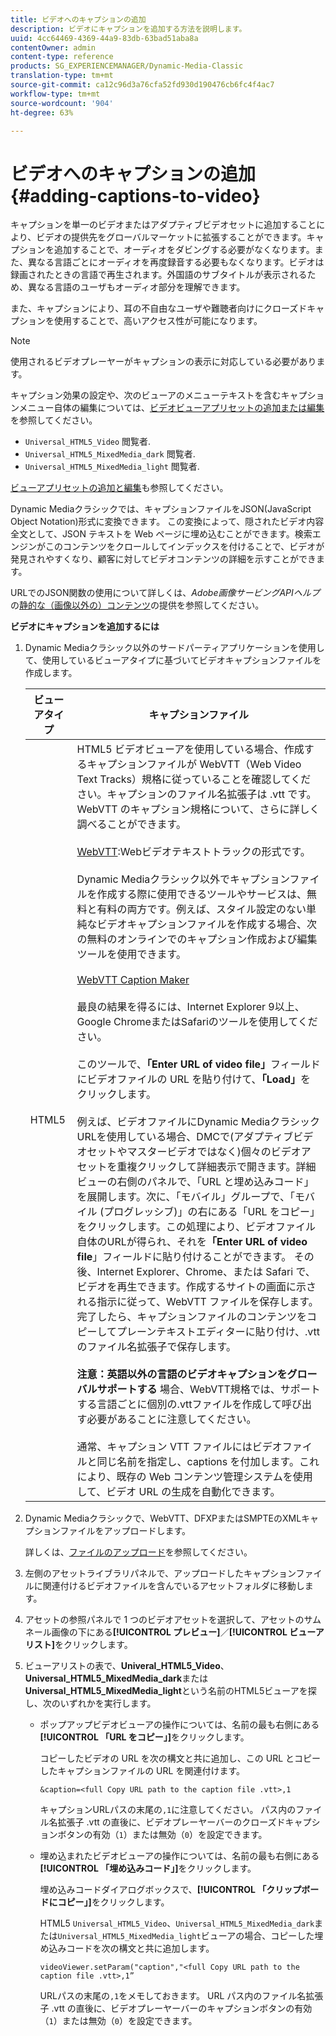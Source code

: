 ```yaml
---
title: ビデオへのキャプションの追加
description: ビデオにキャプションを追加する方法を説明します。
uuid: 4cc64469-4369-44a9-83db-63bad51aba8a
contentOwner: admin
content-type: reference
products: SG_EXPERIENCEMANAGER/Dynamic-Media-Classic
translation-type: tm+mt
source-git-commit: ca12c96d3a76cfa52fd930d190476cb6fc4f4ac7
workflow-type: tm+mt
source-wordcount: '904'
ht-degree: 63%

---
```



# ビデオへのキャプションの追加{#adding-captions-to-video}

キャプションを単一のビデオまたはアダプティブビデオセットに追加することにより、ビデオの提供先をグローバルマーケットに拡張することができます。キャプションを追加することで、オーディオをダビングする必要がなくなります。また、異なる言語ごとにオーディオを再度録音する必要もなくなります。ビデオは録画されたときの言語で再生されます。外国語のサブタイトルが表示されるため、異なる言語のユーザもオーディオ部分を理解できます。

また、キャプションにより、耳の不自由なユーザや難聴者向けにクローズドキャプションを使用することで、高いアクセス性が可能になります。

>[!NOTE]
>
>使用されるビデオプレーヤーがキャプションの表示に対応している必要があります。

キャプション効果の設定や、次のビューアのメニューテキストを含むキャプションメニュー自体の編集については、[ビデオビューアプリセットの追加または編集](previewing-videos-video-viewer.md#adding_or_editing_a_video_viewer_preset)を参照してください。

* `Universal_HTML5_Video` 閲覧者.
* `Universal_HTML5_MixedMedia_dark` 閲覧者.
* `Universal_HTML5_MixedMedia_light` 閲覧者.

[ビューアプリセットの追加と編集](application-setup.md#adding_and_editing_viewer_presets)も参照してください。

Dynamic Mediaクラシックでは、キャプションファイルをJSON(JavaScript Object Notation)形式に変換できます。 この変換によって、隠されたビデオ内容全文として、JSON テキストを Web ページに埋め込むことができます。検索エンジンがこのコンテンツをクロールしてインデックスを付けることで、ビデオが発見されやすくなり、顧客に対してビデオコンテンツの詳細を示すことができます。

URLでのJSON関数の使用について詳しくは、*Adobe画像サービングAPIヘルプ*&#x200B;の[静的な（画像以外の）コンテンツ](https://docs.adobe.com/content/help/en/dynamic-media-developer-resources/image-serving-api/image-serving-api/c-serving-static-nonimage-contents.html)の提供を参照してください。

**ビデオにキャプションを追加するには**

1. Dynamic Mediaクラシック以外のサードパーティアプリケーションを使用して、使用しているビューアタイプに基づいてビデオキャプションファイルを作成します。

   | ビューアタイプ | キャプションファイル |
   |--- |--- |
   | HTML5 | HTML5 ビデオビューアを使用している場合、作成するキャプションファイルが WebVTT（Web Video Text Tracks）規格に従っていることを確認してください。キャプションのファイル名拡張子は .vtt です。WebVTT のキャプション規格について、さらに詳しく調べることができます。<br><br>[WebVTT](https://dev.w3.org/html5/webvtt/):Webビデオテキストトラックの形式です。<br><br>Dynamic Mediaクラシック以外でキャプションファイルを作成する際に使用できるツールやサービスは、無料と有料の両方です。例えば、スタイル設定のない単純なビデオキャプションファイルを作成する場合、次の無料のオンラインでのキャプション作成および編集ツールを使用できます。<br><br>[WebVTT Caption Maker](https://testdrive-archive.azurewebsites.net/Graphics/CaptionMaker/Default.html) <br><br>最良の結果を得るには、Internet Explorer 9以上、Google ChromeまたはSafariのツールを使用してください。 <br><br>このツールで、<b>「Enter URL of video file」</b>フィールドにビデオファイルの URL を貼り付けて、<b>「Load」</b>をクリックします。<br><br>例えば、ビデオファイルにDynamic MediaクラシックURLを使用している場合、DMCで(アダプティブビデオセットやマスタービデオではなく)個々のビデオアセットを重複クリックして詳細表示で開きます。詳細ビューの右側のパネルで、「URL と埋め込みコード」を展開します。次に、「モバイル」グループで、「モバイル (プログレッシブ)」の右にある「URL をコピー」をクリックします。この処理により、ビデオファイル自体のURLが得られ、それを<b>「Enter URL of video file</b>」フィールドに貼り付けることができます。 その後、Internet Explorer、Chrome、または Safari で、ビデオを再生できます。作成するサイトの画面に示される指示に従って、WebVTT ファイルを保存します。完了したら、キャプションファイルのコンテンツをコピーしてプレーンテキストエディターに貼り付け、.vtt のファイル名拡張子で保存します。<br><br><b>注意：英語以外の言語のビデオキャプションをグローバルサポートする</b> 場合、WebVTT規格では、サポートする言語ごとに個別の.vttファイルを作成して呼び出す必要があることに注意してください。<br><br>通常、キャプション VTT ファイルにはビデオファイルと同じ名前を指定し、captions を付加します。これにより、既存の Web コンテンツ管理システムを使用して、ビデオ URL の生成を自動化できます。 |

1. Dynamic Mediaクラシックで、WebVTT、DFXPまたはSMPTEのXMLキャプションファイルをアップロードします。

   詳しくは、[ファイルのアップロード](uploading-files.md#uploading_files)を参照してください。

1. 左側のアセットライブラリパネルで、アップロードしたキャプションファイルに関連付けるビデオファイルを含んでいるアセットフォルダに移動します。
1. アセットの参照パネルで 1 つのビデオアセットを選択して、アセットのサムネール画像の下にある&#x200B;**[!UICONTROL プレビュー]**／**[!UICONTROL ビューアリスト]**&#x200B;をクリックします。
1. ビューアリストの表で、**Univeral_HTML5_Video**、**Universal_HTML5_MixedMedia_dark**&#x200B;または&#x200B;**Universal_HTML5_MixedMedia_light**&#x200B;という名前のHTML5ビューアを探し、次のいずれかを実行します。

   * ポップアップビデオビューアの操作については、名前の最も右側にある&#x200B;**[!UICONTROL 「URL をコピー」]**&#x200B;をクリックします。

      コピーしたビデオの URL を次の構文と共に追加し、この URL とコピーしたキャプションファイルの URL を関連付けます。

      `&caption=<full Copy URL path to the caption file .vtt>,1`

      キャプションURLパスの末尾の`,1`に注意してください。 パス内のファイル名拡張子 .vtt の直後に、ビデオプレーヤーバーのクローズドキャプションボタンの有効（`1`）または無効（`0`）を設定できます。

   * 埋め込まれたビデオビューアの操作については、名前の最も右側にある&#x200B;**[!UICONTROL 「埋め込みコード」]**&#x200B;をクリックします。

      埋め込みコードダイアログボックスで、**[!UICONTROL 「クリップボードにコピー」]**&#x200B;をクリックします。

      HTML5 `Universal_HTML5_Video`、`Universal_HTML5_MixedMedia_dark`または`Universal_HTML5_MixedMedia_light`ビューアの場合、コピーした埋め込みコードを次の構文と共に追加します。

      `videoViewer.setParam("caption","<full Copy URL path to the caption file .vtt>,1”`

      URLパスの末尾の`,1`をメモしておきます。 URL パス内のファイル名拡張子 .vtt の直後に、ビデオプレーヤーバーのキャプションボタンの有効（`1`）または無効（`0`）を設定できます。


